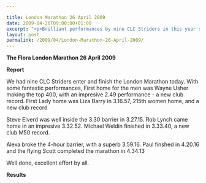 ```yaml
---

title: London Marathon 26 April 2009
date: 2009-04-26T09:00:00+01:00
excerpt: "<p>Brilliant performances by nine CLC Striders in this year's London marathon, 3 new club records, well done. Brendan Ward, Club Chairman London Marathon 2009 26 April 2009 Photos Report Results</p>"
layout: post
permalink: /2009/04/London-Marathon-26-April-2009/
---
```

**The Flora London Marathon 26 April 2009**</p> 

**Report**</p> 

We had nine CLC Striders enter and finish the London Marathon today. With some fantastic performances, First home for the men was Wayne Usher making the top 400, with an impresive 2.49 performance - a new club record. First Lady home was Liza Barry in 3.16.57, 215th women home, and a new club record

Steve Elverd was well inside the 3.30 barrier in 3.27.15. Rob Lynch came home in an impresive 3.32.52. Michael Weldin finished in 3.33.40, a new club M50 record.

Alexa broke the 4-hour barrier, with a superb 3.59.16. Paul finshed in 4.20.16 and the flying Scott completed the marathon in 4.34.13

Well done, excellent effort by all.



**Results**

<map name="100109w.jpg">
  <area shape="RECT" coords="677,27,696,48" alt="Race Winner" />
  
  <area shape="RECT" coords="379,28,393,45" alt="Sarah Greef" />
  
  <area shape="RECT" coords="354,28,368,46" alt="Rachel Vines" />
  
  <area shape="RECT" coords="303,28,318,46" alt="Anna Maughan" />
  
  <area shape="RECT" coords="206,28,220,46" alt="Dawn Addinall" />
  
  <area shape="RECT" coords="86,28,103,46" alt="Alex Evans" />
</map>

<map name="100109m.jpg">
  <area shape="RECT" coords="63,31,76,45" alt="Clive Scott" />
  
  <area shape="RECT" coords="112,32,121,44" alt="Paul Davies" />
  
  <area shape="RECT" coords="118,32,129,43" alt="Paul Stonuary" />
  
  <area shape="RECT" coords="223,29,236,47" alt="James Gibbs" />
  
  <area shape="RECT" coords="255,29,264,42" alt="David Smeath" />
  
  <area shape="RECT" coords="263,28,272,43" alt="Chris Hale" />
  
  <area shape="RECT" coords="275,31,288,45" alt="Rob Shute" />
  
  <area shape="RECT" coords="308,31,321,45" alt="Billy Bradshaw" />
  
  <area shape="RECT" coords="582,29,594,46" alt="Will Ferguson" />
  
  <area shape="RECT" coords="680,30,694,45" alt="Race Winner" />
</map>
